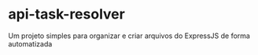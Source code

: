 # api-task-resolver
Um projeto simples para organizar e criar arquivos do ExpressJS de forma automatizada
